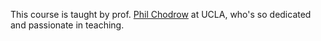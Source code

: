 This course is taught by prof. [Phil Chodrow](https://www.philchodrow.com/#index) at UCLA, who's so dedicated and passionate in teaching. 

